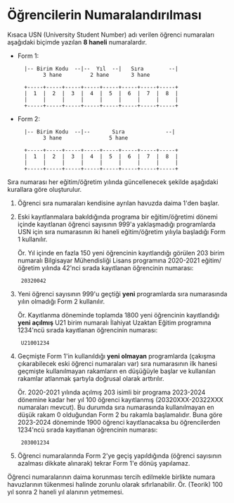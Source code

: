 Öğrencilerin Numaralandırılması
===============================

Kısaca USN (University Student Number) adı verilen öğrenci numaraları aşağıdaki
biçimde yazılan **8 haneli** numaralardır.

- Form 1:

        |-- Birim Kodu  --|--  Yıl  --|   Sıra        --|
              3 hane         2 hane       3 hane

        +-----+-----+-----+-----+-----+-----+-----+-----+
        |  1  |  2  |  3  |  4  |  5  |  6  |  7  |  8  |
        |     |     |     |     |     |     |     |     |
        +-----+-----+-----+-----+-----+-----+-----+-----+


- Form 2:

        |-- Birim Kodu  --|--       Sıra             --|
              3 hane               5 hane

        +-----+-----+-----+-----+-----+-----+-----+-----+
        |  1  |  2  |  3  |  4  |  5  |  6  |  7  |  8  |
        |     |     |     |     |     |     |     |     |
        +-----+-----+-----+-----+-----+-----+-----+-----+

Sıra numarası her eğitim/öğretim yılında güncellenecek şekilde aşağıdaki
kurallara göre oluşturulur.

1. Öğrenci sıra numaraları kendisine ayrılan havuzda daima 1'den başlar.

2. Eski kayıtlanmalara bakıldığında programa bir eğitim/öğretimi dönemi içinde
   kayıtlanan öğrenci sayısının 999'a yaklaşmadığı programlarda USN için sıra
   numarasının iki haneli eğitim/öğretim yılıyla başladığı Form 1 kullanılır.

   Ör. Yıl içinde en fazla 150 yeni öğrencinin kayıtlandığı görülen 203 birim
   numaralı Bilgisayar Mühendisliği Lisans programına 2020-2021 eğitim/öğretim
   yılında 42'nci sırada kayıtlanan öğrencinin numarası:

        20320042

3. Yeni öğrenci sayısının 999'u geçtiği **yeni** programlarda sıra numarasında
   yılın olmadığı Form 2 kullanılır.

   Ör. Kayıtlanma döneminde toplamda 1800 yeni öğrencinin kayıtlandığı **yeni
   açılmış** U21 birim numaralı İlahiyat Uzaktan Eğitim programına 1234'ncü
   sırada kayıtlanan öğrencinin numarası:

        U21001234

4. Geçmişte Form 1'in kullanıldığı **yeni olmayan** programlarda (çakışma
   çıkarabilecek eski öğrenci numaraları var) sıra numarasının ilk hanesi
   geçmişte kullanılmayan rakamların en düşüğüyle başlar ve kullanılan rakamlar
   atlanmak şartıyla doğrusal olarak arttırılır.

   Ör. 2020-2021 yılında açılmış 203 isimli bir programa 2023-2024 dönemine
   kadar her yıl 100 öğrenci kayıtlanmış (20320XXX-20322XXX numaraları mevcut).
   Bu durumda sıra numarasında kullanılmayan en düşük rakam 0 olduğundan Form 2
   bu rakamla başlamalıdır.  Buna göre 2023-2024 döneminde 1900 öğrenci
   kayıtlanacaksa bu öğrencilerden 1234'ncü sırada kayıtlanan öğrencinin
   numarası:

        203001234

5. Öğrenci numaralarında Form 2'ye geçiş yapıldığında (öğrenci sayısının
   azalması dikkate alınarak) tekrar Form 1'e dönüş yapılamaz.

Öğrenci numaralarının daima korunması tercih edilmekle birlikte numara
havuzlarının tükenmesi halinde zorunlu olarak sıfırlanabilir. Ör. (Teorik) 100
yıl sonra 2 haneli yıl alanının yetmemesi.
